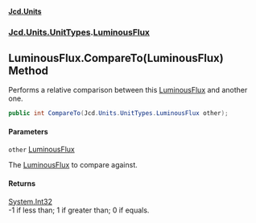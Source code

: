 #### [Jcd.Units](index.md 'index')
### [Jcd.Units.UnitTypes](Jcd.Units.UnitTypes.md 'Jcd.Units.UnitTypes').[LuminousFlux](Jcd.Units.UnitTypes.LuminousFlux.md 'Jcd.Units.UnitTypes.LuminousFlux')

## LuminousFlux.CompareTo(LuminousFlux) Method

Performs a relative comparison between this [LuminousFlux](Jcd.Units.UnitTypes.LuminousFlux.md 'Jcd.Units.UnitTypes.LuminousFlux') and another one.

```csharp
public int CompareTo(Jcd.Units.UnitTypes.LuminousFlux other);
```
#### Parameters

<a name='Jcd.Units.UnitTypes.LuminousFlux.CompareTo(Jcd.Units.UnitTypes.LuminousFlux).other'></a>

`other` [LuminousFlux](Jcd.Units.UnitTypes.LuminousFlux.md 'Jcd.Units.UnitTypes.LuminousFlux')

The [LuminousFlux](Jcd.Units.UnitTypes.LuminousFlux.md 'Jcd.Units.UnitTypes.LuminousFlux') to compare against.

#### Returns
[System.Int32](https://docs.microsoft.com/en-us/dotnet/api/System.Int32 'System.Int32')  
-1 if less than; 1 if greater than; 0 if equals.